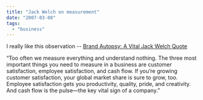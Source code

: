```yaml
---
title: "Jack Welch on measurement"
date: "2007-03-08"
tags: 
  - "business"
---
```


I really like this observation -- [Brand Autopsy: A Vital Jack Welch Quote](http://brandautopsy.typepad.com/brandautopsy/2007/03/a_vital_jack_we.html "Brand Autopsy: A Vital Jack Welch Quote")

“Too often we measure everything and understand nothing. The three most important things you need to measure in a business are customer satisfaction, employee satisfaction, and cash flow. If you’re growing customer satisfaction, your global market share is sure to grow, too. Employee satisfaction gets you productivity, quality, pride, and creativity. And cash flow is the pulse—the key vital sign of a company.”
